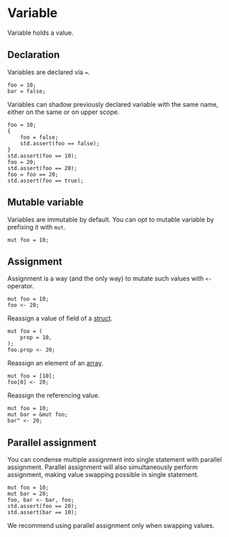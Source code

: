 # Variable

Variable holds a value.

## Declaration

Variables are declared via `=`.

```butter
foo = 10;
bar = false;
```

Variables can shadow previously declared variable with the same name, either on the same or on upper scope.

```butter
foo = 10;
{
    foo = false;
    std.assert(foo == false);
}
std.assert(foo == 10);
foo = 20;
std.assert(foo == 20);
foo = foo == 20;
std.assert(foo == true);
```

## Mutable variable

Variables are immutable by default. You can opt to mutable variable by prefixing it with `mut`.

```butter
mut foo = 10;
```

## Assignment

Assignment is a way (and the only way) to mutate such values with `<-` operator.

```butter
mut foo = 10;
foo <- 20;
```

Reassign a value of field of a [struct].

[struct]: struct.md

```butter
mut foo = (
    prop = 10,
);
foo.prop <- 20;
```

Reassign an element of an [array].

[array]: array.md

```butter
mut foo = [10];
foo[0] <- 20;
```

Reassign the referencing value.

[reference]: reference.md

```butter
mut foo = 10;
mut bar = &mut foo;
bar^ <- 20;
```

## Parallel assignment

You can condense multiple assignment into single statement with parallel assignment. Parallel assignment will also simultaneously perform assignment, making value swapping possible in single statement.

```butter
mut foo = 10;
mut bar = 20;
foo, bar <- bar, foo;
std.assert(foo == 20);
std.assert(bar == 10);
```

We recommend using parallel assignment only when swapping values.
